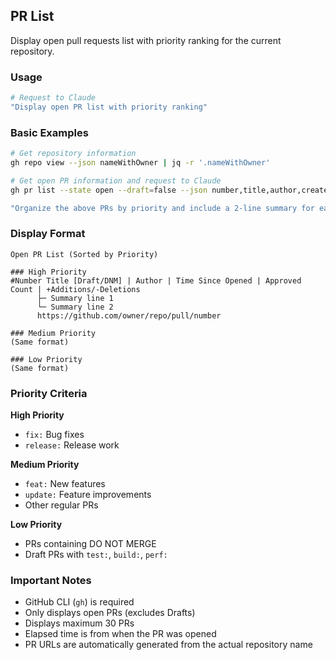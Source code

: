 ## PR List

Display open pull requests list with priority ranking for the current repository.

### Usage

```bash
# Request to Claude
"Display open PR list with priority ranking"
```

### Basic Examples

```bash
# Get repository information
gh repo view --json nameWithOwner | jq -r '.nameWithOwner'

# Get open PR information and request to Claude
gh pr list --state open --draft=false --json number,title,author,createdAt,additions,deletions,reviews --limit 30

"Organize the above PRs by priority and include a 2-line summary for each PR. Generate URLs using the repository name obtained above"
```

### Display Format

```
Open PR List (Sorted by Priority)

### High Priority
#Number Title [Draft/DNM] | Author | Time Since Opened | Approved Count | +Additions/-Deletions
      ├─ Summary line 1
      └─ Summary line 2
      https://github.com/owner/repo/pull/number

### Medium Priority
(Same format)

### Low Priority
(Same format)
```

### Priority Criteria

**High Priority**

- `fix:` Bug fixes
- `release:` Release work

**Medium Priority**

- `feat:` New features
- `update:` Feature improvements
- Other regular PRs

**Low Priority**

- PRs containing DO NOT MERGE
- Draft PRs with `test:`, `build:`, `perf:`

### Important Notes

- GitHub CLI (`gh`) is required
- Only displays open PRs (excludes Drafts)
- Displays maximum 30 PRs
- Elapsed time is from when the PR was opened
- PR URLs are automatically generated from the actual repository name
